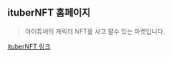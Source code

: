 
## ituberNFT 홈페이지
> 아이튜버의 캐릭터 NFT를 사고 팔수 있는 마켓입니다. 

[ituberNFT 링크](http://itubernft.com "아이튜버NFT")
